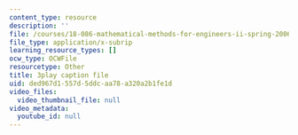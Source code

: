 ```yaml
---
content_type: resource
description: ''
file: /courses/18-086-mathematical-methods-for-engineers-ii-spring-2006/ded967d1557d5ddcaa78a320a2b1fe1d_ZpOJJk6en2o.vtt
file_type: application/x-subrip
learning_resource_types: []
ocw_type: OCWFile
resourcetype: Other
title: 3play caption file
uid: ded967d1-557d-5ddc-aa78-a320a2b1fe1d
video_files:
  video_thumbnail_file: null
video_metadata:
  youtube_id: null
---
```

